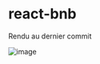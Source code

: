 # react-bnb

Rendu au dernier commit

![image](https://user-images.githubusercontent.com/5682949/169908312-5650e9d5-2f9a-472c-9b6d-f03934cc952d.png)
